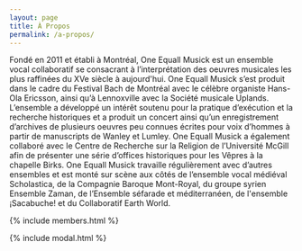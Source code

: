 ```yaml
---
layout: page
title: À Propos
permalink: /a-propos/
---
```

Fondé en 2011 et établi à Montréal, One Equall Musick est un ensemble vocal collaboratif se consacrant à l’interprétation des oeuvres musicales les plus raffinées du XVe siècle à aujourd'hui. One Equall Musick s’est produit dans le cadre du Festival Bach de Montréal avec le célèbre organiste Hans-Ola Ericsson, ainsi qu’à Lennoxville avec la Société musicale Uplands. L’ensemble a développé un intérêt soutenu pour la pratique d’exécution et la recherche historiques et a produit un concert ainsi qu’un enregistrement d’archives de plusieurs oeuvres peu connues écrites pour voix d’hommes à partir de manuscripts de Wanley et Lumley. One Equall Musick a également collaboré avec le Centre de Recherche sur la Religion de l’Université McGill afin de présenter une série d’offices historiques pour les Vêpres à la chapelle Birks. One Equall Musick travaille régulièrement avec d’autres ensembles et est monté sur scène aux côtés de l’ensemble vocal médiéval Scholastica, de la Compagnie Baroque Mont-Royal, du groupe syrien Ensemble Zaman, de l’Ensemble séfarade et méditerranéen, de l'ensemble ¡Sacabuche! et du Collaboratif Earth World.

{% include members.html %}

{% include modal.html %}